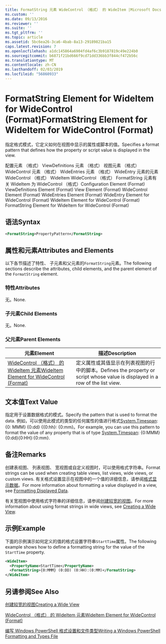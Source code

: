 ```yaml
---
title: FormatString 元素 WideControl （格式） 的 WideItem |Microsoft Docs
ms.custom: ''
ms.date: 09/13/2016
ms.reviewer: ''
ms.suite: ''
ms.tgt_pltfrm: ''
ms.topic: article
ms.assetid: 5bc6ea26-3ca6-4bab-8a13-29189821ba15
caps.latest.revision: 7
ms.openlocfilehash: a1dc145864a6904fd4af6c3b9187819c49e224b0
ms.sourcegitcommit: b6871f21bd666f9cd71dd336bb3f844cf472b56c
ms.translationtype: MT
ms.contentlocale: zh-CN
ms.lasthandoff: 02/03/2019
ms.locfileid: "56860933"
---
```

# <a name="formatstring-element-for-wideitem-for-widecontrol-format"></a><span data-ttu-id="e2dc0-102">FormatString Element for WideItem for WideControl (Format)</span><span class="sxs-lookup"><span data-stu-id="e2dc0-102">FormatString Element for WideItem for WideControl (Format)</span></span>

<span data-ttu-id="e2dc0-103">指定格式模式，它定义如何在视图中显示的属性或脚本的值。</span><span class="sxs-lookup"><span data-stu-id="e2dc0-103">Specifies a format pattern that defines how the property or script value is displayed in the view.</span></span>

<span data-ttu-id="e2dc0-104">配置元素 （格式） ViewDefinitions 元素 （格式） 视图元素 （格式） WideControl 元素 （格式） WideEntries 元素 （格式） WideEntry 元素的元素 WideControl （格式） WideItem WideControl （格式） FormatString 元素有关 WideItem 为 WideControl （格式）</span><span class="sxs-lookup"><span data-stu-id="e2dc0-104">Configuration Element (Format) ViewDefinitions Element (Format) View Element (Format) WideControl Element (Format) WideEntries Element (Format) WideEntry Element for WideControl (Format) WideItem Element for WideControl (Format) FormatString Element for WideItem for WideControl (Format)</span></span>

## <a name="syntax"></a><span data-ttu-id="e2dc0-105">语法</span><span class="sxs-lookup"><span data-stu-id="e2dc0-105">Syntax</span></span>

```xml
<FormatString>PropertyPattern</FormatString>
```

## <a name="attributes-and-elements"></a><span data-ttu-id="e2dc0-106">属性和元素</span><span class="sxs-lookup"><span data-stu-id="e2dc0-106">Attributes and Elements</span></span>

<span data-ttu-id="e2dc0-107">以下各节描述了特性、 子元素和父元素的`FormatString`元素。</span><span class="sxs-lookup"><span data-stu-id="e2dc0-107">The following sections describe the attributes, child elements, and the parent element of the `FormatString` element.</span></span>

### <a name="attributes"></a><span data-ttu-id="e2dc0-108">特性</span><span class="sxs-lookup"><span data-stu-id="e2dc0-108">Attributes</span></span>

<span data-ttu-id="e2dc0-109">无。</span><span class="sxs-lookup"><span data-stu-id="e2dc0-109">None.</span></span>

### <a name="child-elements"></a><span data-ttu-id="e2dc0-110">子元素</span><span class="sxs-lookup"><span data-stu-id="e2dc0-110">Child Elements</span></span>

<span data-ttu-id="e2dc0-111">无。</span><span class="sxs-lookup"><span data-stu-id="e2dc0-111">None.</span></span>

### <a name="parent-elements"></a><span data-ttu-id="e2dc0-112">父元素</span><span class="sxs-lookup"><span data-stu-id="e2dc0-112">Parent Elements</span></span>

|<span data-ttu-id="e2dc0-113">元素</span><span class="sxs-lookup"><span data-stu-id="e2dc0-113">Element</span></span>|<span data-ttu-id="e2dc0-114">描述</span><span class="sxs-lookup"><span data-stu-id="e2dc0-114">Description</span></span>|
|-------------|-----------------|
|[<span data-ttu-id="e2dc0-115">WideControl （格式） 的 WideItem 元素</span><span class="sxs-lookup"><span data-stu-id="e2dc0-115">WideItem Element for WideControl (Format)</span></span>](./wideitem-element-for-widecontrol-format.md)|<span data-ttu-id="e2dc0-116">定义属性或其值显示在列表视图的行中的脚本。</span><span class="sxs-lookup"><span data-stu-id="e2dc0-116">Defines the property or script whose value is displayed in a row of the list view.</span></span>|

## <a name="text-value"></a><span data-ttu-id="e2dc0-117">文本值</span><span class="sxs-lookup"><span data-stu-id="e2dc0-117">Text Value</span></span>

<span data-ttu-id="e2dc0-118">指定用于设置数据格式的模式。</span><span class="sxs-lookup"><span data-stu-id="e2dc0-118">Specify the pattern that is used to format the data.</span></span> <span data-ttu-id="e2dc0-119">例如，可以使用此模式的类型的任何属性的值进行格式[System.Timespan](/dotnet/api/System.TimeSpan): {0: MMM} {0:dd} {{0:hh}: {0:mm}。</span><span class="sxs-lookup"><span data-stu-id="e2dc0-119">For example, you can use this pattern to format the value of any property that is of type [System.Timespan](/dotnet/api/System.TimeSpan): {0:MMM}{0:dd}{0:HH}:{0:mm}.</span></span>

## <a name="remarks"></a><span data-ttu-id="e2dc0-120">备注</span><span class="sxs-lookup"><span data-stu-id="e2dc0-120">Remarks</span></span>

<span data-ttu-id="e2dc0-121">创建表视图、 列表视图、 宽视图或自定义视图时，可以使用格式字符串。</span><span class="sxs-lookup"><span data-stu-id="e2dc0-121">Format strings can be used when creating table views, list views, wide views, or custom views.</span></span> <span data-ttu-id="e2dc0-122">有关格式设置显示在视图中的一个值的详细信息，请参阅[格式显示数据](./formatting-displayed-data.md)。</span><span class="sxs-lookup"><span data-stu-id="e2dc0-122">For more information about formatting a value displayed in a view, see [Formatting Displayed Data](./formatting-displayed-data.md).</span></span>

<span data-ttu-id="e2dc0-123">有关宽视图中使用格式字符串的详细信息，请参阅[创建较宽的视图](./creating-a-wide-view.md)。</span><span class="sxs-lookup"><span data-stu-id="e2dc0-123">For more information about using format strings in wide views, see [Creating a Wide View](./creating-a-wide-view.md).</span></span>

## <a name="example"></a><span data-ttu-id="e2dc0-124">示例</span><span class="sxs-lookup"><span data-stu-id="e2dc0-124">Example</span></span>

<span data-ttu-id="e2dc0-125">下面的示例演示如何定义的值的格式设置字符串`StartTime`属性。</span><span class="sxs-lookup"><span data-stu-id="e2dc0-125">The following example shows how to define a formatting string for the value of the `StartTime` property.</span></span>

```xml
<WideItem>
  <PropertyName>StartTime</PropertyName>
  <FormatString>{0:MMM} (0:DD) (0:HH):(0:MM)</FormatString>
</WideItem>
```

## <a name="see-also"></a><span data-ttu-id="e2dc0-126">另请参阅</span><span class="sxs-lookup"><span data-stu-id="e2dc0-126">See Also</span></span>

[<span data-ttu-id="e2dc0-127">创建较宽的视图</span><span class="sxs-lookup"><span data-stu-id="e2dc0-127">Creating a Wide View</span></span>](./creating-a-wide-view.md)

[<span data-ttu-id="e2dc0-128">WideControl （格式） 的 WideItem 元素</span><span class="sxs-lookup"><span data-stu-id="e2dc0-128">WideItem Element for WideControl (Format)</span></span>](./wideitem-element-for-widecontrol-format.md)

[<span data-ttu-id="e2dc0-129">编写 Windows PowerShell 格式设置和文件类型</span><span class="sxs-lookup"><span data-stu-id="e2dc0-129">Writing a Windows PowerShell Formatting and Types File</span></span>](./writing-a-powershell-formatting-file.md)
